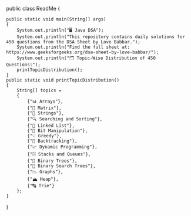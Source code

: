 public class ReadMe 
{

    public static void main(String[] args) 
    {
        System.out.println("🖥️ Java DSA");
        System.out.println("This repository contains daily solutions for 450 questions from the DSA Sheet by Love Babbar.");
        System.out.println("Find the full sheet at: https://www.geeksforgeeks.org/dsa-sheet-by-love-babbar/");
        System.out.println("🗂️ Topic-Wise Distribution of 450 Questions:");
        printTopicDistribution();
    }
    public static void printTopicDistribution() 
    {
        String[] topics = 
        {
            {"📊 Arrays"},
            {"🔢 Matrix"},
            {"🧵 Strings"},
            {"🔍 Searching and Sorting"},
            {"🔗 Linked List"},
            {"🧮 Bit Manipulation"},
            {"💡 Greedy"},
            {"🔄 Backtracking"},
            {"📈 Dynamic Programming"},
            {"🗄️ Stacks and Queues"},
            {"🌳 Binary Trees"},
            {"🌲 Binary Search Trees"},
            {"📉 Graphs"},
            {"🏔️ Heap"},
            {"🔠 Trie"}
        };
    }
    
}
